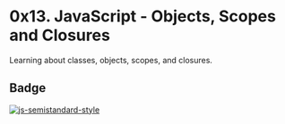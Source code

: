 # 0x13. JavaScript - Objects, Scopes and Closures
Learning about classes, objects, scopes, and closures.

## Badge
[![js-semistandard-style](https://raw.githubusercontent.com/standard/semistandard/master/badge.svg)](https://github.com/standard/semistandard)

